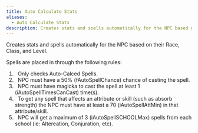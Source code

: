 ```yaml
---
title: Auto Calculate Stats
aliases:
  - Auto Calculate Stats
description: Creates stats and spells automatically for the NPC based on their Race, Class, and Level.
---
```

Creates stats and spells automatically for the NPC based on their Race, Class, and Level.

Spells are placed in through the following rules:

1. &nbsp; Only checks Auto-Calced Spells.
2. &nbsp; NPC must have a 50% (fAutoSpellChance) chance of casting the spell.
3. &nbsp; NPC must have magicka to cast the spell at least 1 (iAutoSpellTimesCanCast) time(s).
4. &nbsp; To get any spell that affects an attribute or skill (such as absorb strength) the NPC must have at least a 70 (iAutoSpellAttMin) in that attribute/skill.
5. &nbsp; NPC will get a maximum of 3 (iAutoSpellSCHOOLMax) spells from each school (ie: Altereation, Conjuration, etc).
